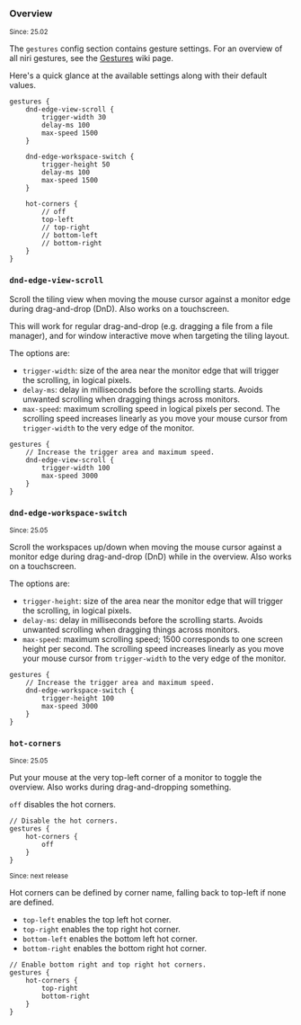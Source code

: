 ### Overview

<sup>Since: 25.02</sup>

The `gestures` config section contains gesture settings.
For an overview of all niri gestures, see the [Gestures](./Gestures.md) wiki page.

Here's a quick glance at the available settings along with their default values.

```kdl
gestures {
    dnd-edge-view-scroll {
        trigger-width 30
        delay-ms 100
        max-speed 1500
    }

    dnd-edge-workspace-switch {
        trigger-height 50
        delay-ms 100
        max-speed 1500
    }

    hot-corners {
        // off
        top-left
        // top-right
        // bottom-left
        // bottom-right
    }
}
```

### `dnd-edge-view-scroll`

Scroll the tiling view when moving the mouse cursor against a monitor edge during drag-and-drop (DnD).
Also works on a touchscreen.

This will work for regular drag-and-drop (e.g. dragging a file from a file manager), and for window interactive move when targeting the tiling layout.

The options are:

- `trigger-width`: size of the area near the monitor edge that will trigger the scrolling, in logical pixels.
- `delay-ms`: delay in milliseconds before the scrolling starts.
Avoids unwanted scrolling when dragging things across monitors.
- `max-speed`: maximum scrolling speed in logical pixels per second.
The scrolling speed increases linearly as you move your mouse cursor from `trigger-width` to the very edge of the monitor.

```kdl
gestures {
    // Increase the trigger area and maximum speed.
    dnd-edge-view-scroll {
        trigger-width 100
        max-speed 3000
    }
}
```

### `dnd-edge-workspace-switch`

<sup>Since: 25.05</sup>

Scroll the workspaces up/down when moving the mouse cursor against a monitor edge during drag-and-drop (DnD) while in the overview.
Also works on a touchscreen.

The options are:

- `trigger-height`: size of the area near the monitor edge that will trigger the scrolling, in logical pixels.
- `delay-ms`: delay in milliseconds before the scrolling starts.
Avoids unwanted scrolling when dragging things across monitors.
- `max-speed`: maximum scrolling speed; 1500 corresponds to one screen height per second.
The scrolling speed increases linearly as you move your mouse cursor from `trigger-width` to the very edge of the monitor.

```kdl
gestures {
    // Increase the trigger area and maximum speed.
    dnd-edge-workspace-switch {
        trigger-height 100
        max-speed 3000
    }
}
```

### `hot-corners`

<sup>Since: 25.05</sup>

Put your mouse at the very top-left corner of a monitor to toggle the overview.
Also works during drag-and-dropping something.

`off` disables the hot corners.

```kdl
// Disable the hot corners.
gestures {
    hot-corners {
        off
    }
}
```

<sup>Since: next release</sup>

Hot corners can be defined by corner name, falling back to top-left if none are defined.

- `top-left` enables the top left hot corner.
- `top-right` enables the top right hot corner.
- `bottom-left` enables the bottom left hot corner.
- `bottom-right` enables the bottom right hot corner.

```kdl
// Enable bottom right and top right hot corners.
gestures {
    hot-corners {
        top-right
        bottom-right
    }
}
```
